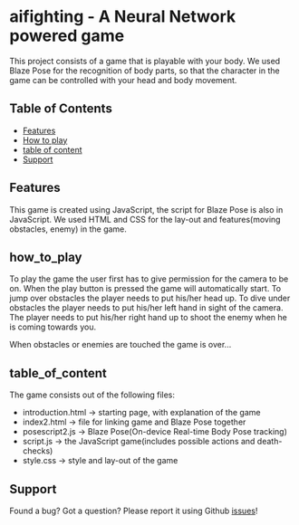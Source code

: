 # aifighting - A Neural Network powered game

This project consists of a game that is playable with your body.
We used Blaze Pose for the recognition of body parts, so that the character
in the game can be controlled with your head and body movement.


## Table of Contents

- [Features](#features)
- [How to play](#how_to_play)
- [table of content](#table_of_content)
- [Support](#support)


## Features

This game is created using JavaScript, the script for Blaze Pose is also in JavaScript.
We used HTML and CSS for the lay-out and features(moving obstacles, enemy) in the game.


## how_to_play

To play the game the user first has to give permission for the camera to be on. When the play button
is pressed the game will automatically start. To jump over obstacles the player needs to put his/her head up.
To dive under obstacles the player needs to put his/her left hand in sight of the camera. The player needs to put his/her right hand up to shoot the enemy when he is coming towards you.

When obstacles or enemies are touched the game is over...


## table_of_content

The game consists out of the following files:
- introduction.html -> starting page, with explanation of the game
- index2.html -> file for linking game and Blaze Pose together
- posescript2.js -> Blaze Pose(On-device Real-time Body Pose tracking)
- script.js -> the JavaScript game(includes possible actions and death-checks)
- style.css -> style and lay-out of the game


## Support

Found a bug? Got a question? Please report it using Github
[issues](https://github.com/basdeboer123/aifighting/issues)!
